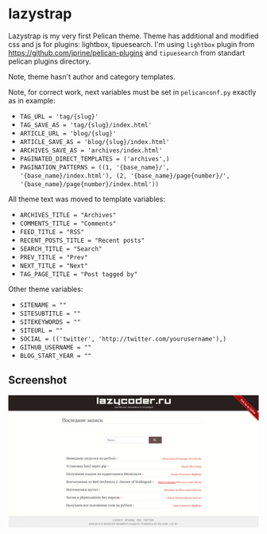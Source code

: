 lazystrap
=========

Lazystrap is my very first Pelican theme.
Theme has additional and modified css and js for plugins: lightbox, tipuesearch.
I'm using ``lightbox`` plugin from https://github.com/jprine/pelican-plugins and ``tipuesearch`` from standart pelican plugins directory.

Note, theme hasn't author and category templates.

Note, for correct work, next variables must be set in ``pelicanconf.py`` exactly as in example:
- ``TAG_URL = 'tag/{slug}'``
- ``TAG_SAVE_AS = 'tag/{slug}/index.html'``
- ``ARTICLE_URL = 'blog/{slug}'``
- ``ARTICLE_SAVE_AS = 'blog/{slug}/index.html'``
- ``ARCHIVES_SAVE_AS = 'archives/index.html'``
- ``PAGINATED_DIRECT_TEMPLATES = ('archives',)``
- ``PAGINATION_PATTERNS = ((1, '{base_name}/', '{base_name}/index.html'), (2, '{base_name}/page{number}/', '{base_name}/page{number}/index.html'))``

All theme text was moved to template variables:
- ``ARCHIVES_TITLE = "Archives"``
- ``COMMENTS_TITLE = "Comments"``
- ``FEED_TITLE = "RSS"``
- ``RECENT_POSTS_TITLE = "Recent posts"``
- ``SEARCH_TITLE = "Search"``
- ``PREV_TITLE = "Prev"``
- ``NEXT_TITLE = "Next"``
- ``TAG_PAGE_TITLE = "Post tagged by"``


Other theme variables:
- ``SITENAME = ""``
- ``SITESUBTITLE = ""``
- ``SITEKEYWORDS = ""``
- ``SITEURL = ""``
- ``SOCIAL = (('twitter', 'http://twitter.com/yourusername'),)``
- ``GITHUB_USERNAME = ""``
- ``BLOG_START_YEAR = ""``

Screenshot
----------

![hello](screenshot.png)
